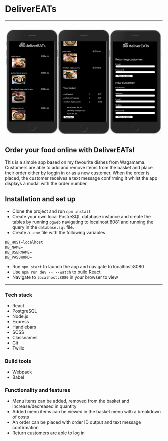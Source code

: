 # DeliverEATs
---
![Screenshot](./static/images/Screenshots.png)
---
## Order your food online with DeliverEATs!
This is a simple app based on my favourite dishes from Wagamama. Customers are able to add and remove items from the basket and place their order either by loggin in or as a new customer. When the order is placed, the customer receives a text message confirming it whilst the app displays a modal with the order number.


## Installation and set up

- Clone the project and run `npm install`
- Create your own local PostreSQL database instance and create the tables by running `pgweb` navigating to localhost:8081 and running the query in the `database.sql` file.
- Create a `.env` file with the following variables

```
DB_HOST=localhost
DB_NAME=
DB_USERNAME=
DB_PASSWORD=

```

- Run `npm start` to launch the app and navigate to localhost:8080
- Use `npm run dev -- --watch` to build React
- Navigate to `localhost:8080` in your browser to view

---

### Tech stack

- React
- PostgreSQL
- Node.js
- Express
- Handlebars
- SCSS
- Classnames
- Git
- Twilio

### Build tools

- Webpack
- Babel


### Functionality and features

- Menu items can be added, removed from the basket and increase/decreased in quantity
- Added menu items can be viewed in the basket menu with a breakdown of costs
- An order can be placed with order ID output and text message confirmation
- Return customers are able to log in 

